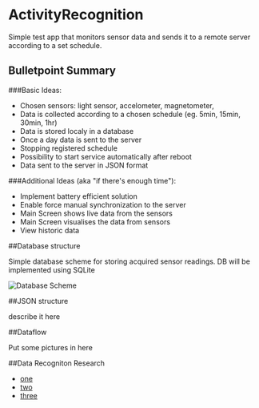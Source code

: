 # ActivityRecognition
Simple test app that monitors sensor data and sends it to a remote server according to a set schedule.

## Bulletpoint Summary
###Basic Ideas:
- Chosen sensors: light sensor, accelometer, magnetometer,
- Data is collected according to a chosen schedule (eg. 5min, 15min, 30min, 1hr)
- Data is stored localy in a database
- Once a day data is sent to the server
- Stopping registered schedule
- Possibility to start service automatically after reboot
- Data sent to the server in JSON format

###Additional Ideas (aka "if there's enough time"):
- Implement battery efficient solution
- Enable force manual synchronization to the server
- Main Screen shows live data from the sensors
- Main Screen visualises the data from sensors
- View historic data


##Database structure

Simple database scheme for storing acquired sensor readings. DB will be implemented using SQLite

![Database Scheme](https://i.imgur.com/enrHbEo.png)

##JSON structure

describe it here

##Dataflow

Put some pictures in here

##Data Recogniton Research
- [one](http://cs229.stanford.edu/proj2015/107_report.pdf)
- [two](https://www.researchgate.net/publication/294578183_Human_Activity_Recognition_Using_Sensor_Data_of_Smartphones_and_Smartwatches)
- [three](http://ebooks.iospress.nl/publication/40069)



